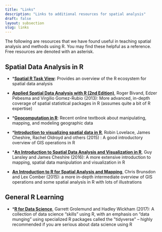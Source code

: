 ```yaml
---
title: "Links"
description: "Links to additional resources for spatial analysis"
draft: false
layout: subsection
slug: links
---
```


The following are resources that we have found useful in teaching spatial analysis and methods using R. You may find these helpful as a reference. Free resources are denoted with an asterisk.

## Spatial Data Analysis in R

- *[**Spatial R Task View**](https://cran.r-project.org/web/views/Spatial.html): Provides an overview of the R ecosystem for spatial data analysis

- [**Applied Spatial Data Analysis with R (2nd Edition)**](https://asdar-book.org/), Roger Bivand, Edzer Pebesma and Virgilio Gomez-Rubio (2013): More advanced, in-depth coverage of spatial statistical packages in R (assumes quite a bit of R expertise)

- *[**Geocomputation in R**](https://geocompr.robinlovelace.net/): Recent online textbook about manipulating, mapping, and modeling geographic data

- *[**Introduction to visualizing spatial data in R**](http://r4ds.had.co.nz), Robin Lovelace, James Cheshire, Rachel Oldroyd and others (2015) : A good introductory overview of GIS operations in R

- *[**An Introduction to Spatial Data Analysis and Visualization in R**](http://www.spatialanalysisonline.com/An%20Introduction%20to%20Spatial%20Data%20Analysis%20in%20R.pdf), Guy Lansley and James Cheshire (2016): A more extensive introduction to mapping, spatial data manipulation and visualization in R

- [**An Introduction to R for Spatial Analysis and Mapping**](https://ocean.sagepub.com/books/an-introduction-to-r-for-spatial-analysis-and-mapping), Chris Brunsdon and Lex Comber (2015): a more in-depth intermediate overview of GIS operations and some spatial analysis in R with lots of illustrations

## General R Learning

- *[**R for Data Science**](http://r4ds.had.co.nz), Garrett Grolemund and Hadley Wickham (2017): A collection of data science “skills” using R, with an emphasis on “data munging” using specialized R packages called the "tidyverse" – highly recommended if you are serious about data science using R




